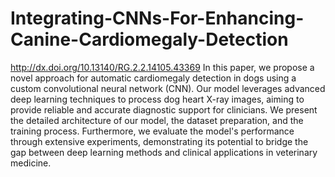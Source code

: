 # Integrating-CNNs-For-Enhancing-Canine-Cardiomegaly-Detection

http://dx.doi.org/10.13140/RG.2.2.14105.43369
In this paper, we propose a novel approach for automatic cardiomegaly detection in dogs using a custom convolutional neural network (CNN). Our model leverages advanced deep learning techniques to process dog heart X-ray images, aiming to provide reliable and accurate diagnostic support for clinicians. We present the detailed architecture of our model, the dataset preparation, and the training process. Furthermore, we evaluate the model's performance through extensive experiments, demonstrating its potential to bridge the gap between deep learning methods and clinical applications in veterinary medicine.
